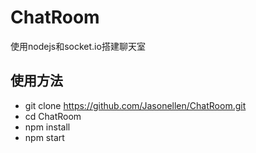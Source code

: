# ChatRoom
使用nodejs和socket.io搭建聊天室

## 使用方法
* git clone https://github.com/Jasonellen/ChatRoom.git
* cd ChatRoom
* npm install
* npm start
